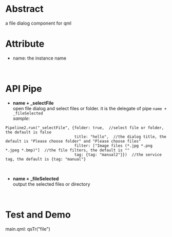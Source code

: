 # Abstract
a file dialog component for qml  

# Attribute
* name: the instance name  
</br>

# API Pipe
* **name + _selectFile**  
open file dialog and select files or folder. it is the delegate of pipe `name + _fileSelected`  
_sample_:  
```
Pipeline2.run("_selectFile", {folder: true,  //select file or folder, the default is false
                              title: "hello",  //the dialog title, the default is "Please choose folder" and "Please choose files"
                              filter: ["Image files (*.jpg *.png *.jpeg *.bmp)"]  //the file filters, the default is ""
                              tag: {tag: "manual2"}})  //the service tag, the default is {tag: "manual"}
```  
</br>

* **name + _fileSelected**  
output the selected files or directory  
</br>

# Test and Demo
main.qml: qsTr("file")  
</br>